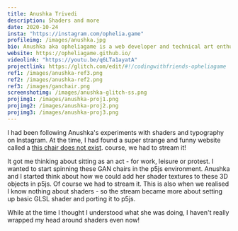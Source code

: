 ```yaml
---
title: Anushka Trivedi
description: Shaders and more
date: 2020-10-24
insta: "https://instagram.com/ophelia.game"
profileimg: /images/anushka.jpg
bio: Anushka aka opheliagame is a web developer and technical art enthusiast. She has a keen interest in typography and shaders, the two areas within the large spectrum of creative coding that she has been exploring. A complete newbie, she is excited to learn more design and computation!
website: https://opheliagame.github.io/
videolink: "https://youtu.be/q6LTa1ayatA"
projectlink: https://glitch.com/edit/#!/codingwithfriends-opheliagame
ref1: /images/anushka-ref3.png
ref2: /images/anushka-ref2.png
ref3: /images/ganchair.png
screenshotimg: /images/anushka-glitch-ss.png
projimg1: /images/anushka-proj1.png
projimg2: /images/anushka-proj2.png
projimg3: /images/anushka-proj3.png
---
```


I had been following Anushka's experiments with shaders and typography on Instagram. At the time, I had found a super strange and funny website called a [this chair does not exist](https://thischairdoesnotexist.com/). course, we had to stream it! 

It got me thinking about sitting as an act - for work, leisure or protest. I wanted to start spinning these GAN chairs in the p5js environment. Anushka and I started think about how we could add her shader textures to these 3D objects in p5js. Of course we had to stream it. This is also when we realised I know nothing about shaders - so the stream became more about setting up basic GLSL shader and porting it to p5js. 

While at the time I thought I understood what she was doing, I haven't really wrapped my head around shaders even now! 



